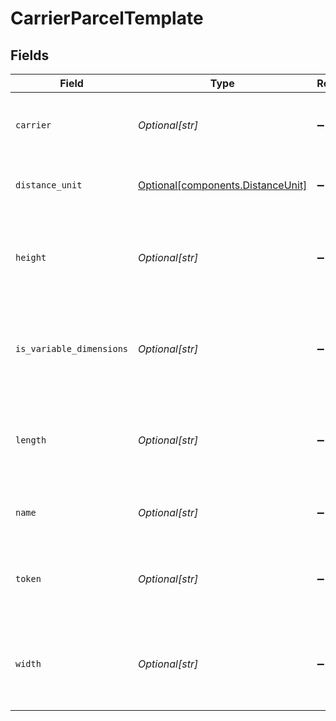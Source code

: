 # CarrierParcelTemplate


## Fields

| Field                                                                                | Type                                                                                 | Required                                                                             | Description                                                                          | Example                                                                              |
| ------------------------------------------------------------------------------------ | ------------------------------------------------------------------------------------ | ------------------------------------------------------------------------------------ | ------------------------------------------------------------------------------------ | ------------------------------------------------------------------------------------ |
| `carrier`                                                                            | *Optional[str]*                                                                      | :heavy_minus_sign:                                                                   | The name of the carrier that provides this parcel template                           | FedEx                                                                                |
| `distance_unit`                                                                      | [Optional[components.DistanceUnit]](../../models/components/distanceunit.md)         | :heavy_minus_sign:                                                                   | The measure unit used for length, width and height.                                  | in                                                                                   |
| `height`                                                                             | *Optional[str]*                                                                      | :heavy_minus_sign:                                                                   | The height of the package, in units specified by the distance_unit attribute         | 1.5                                                                                  |
| `is_variable_dimensions`                                                             | *Optional[str]*                                                                      | :heavy_minus_sign:                                                                   | True if the carrier parcel template allows custom dimensions, such as USPS Softpack. | false                                                                                |
| `length`                                                                             | *Optional[str]*                                                                      | :heavy_minus_sign:                                                                   | The length of the package, in units specified by the distance_unit attribute         | 12.375                                                                               |
| `name`                                                                               | *Optional[str]*                                                                      | :heavy_minus_sign:                                                                   | The name of the carrier parcel template                                              | FedEx® Small Box (S1)                                                                |
| `token`                                                                              | *Optional[str]*                                                                      | :heavy_minus_sign:                                                                   | The unique string representation of the carrier parcel template                      | FedEx_Box_Small_1                                                                    |
| `width`                                                                              | *Optional[str]*                                                                      | :heavy_minus_sign:                                                                   | The width of the package, in units specified by the distance_unit attribute          | 10.875                                                                               |